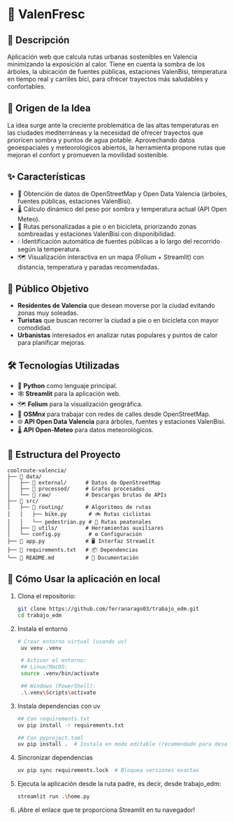 # 🌳 ValenFresc 

## 📝 Descripción
Aplicación web que calcula rutas urbanas sostenibles en Valencia minimizando la exposición al calor. Tiene en cuenta la sombra de los árboles, la ubicación de fuentes públicas, estaciones ValenBisi, temperatura en tiempo real y carriles bici, para ofrecer trayectos más saludables y confortables.

## 🧠 Origen de la Idea
La idea surge ante la creciente problemática de las altas temperaturas en las ciudades mediterráneas y la necesidad de ofrecer trayectos que prioricen sombra y puntos de agua potable. Aprovechando datos geoespaciales y meteorológicos abiertos, la herramienta propone rutas que mejoran el confort y promueven la movilidad sostenible.

## ✨ Características
- 📍 Obtención de datos de OpenStreetMap y Open Data Valencia (árboles, fuentes públicas, estaciones ValenBisi).
- 🌡️ Cálculo dinámico del peso por sombra y temperatura actual (API Open Meteo).
- 🧭 Rutas personalizadas a pie o en bicicleta, priorizando zonas sombreadas y estaciones ValenBisi con disponibilidad.
- 💧 Identificación automática de fuentes públicas a lo largo del recorrido según la temperatura.
- 🗺️ Visualización interactiva en un mapa (Folium + Streamlit) con distancia, temperatura y paradas recomendadas.

## 🎯 Público Objetivo
- **Residentes de Valencia** que desean moverse por la ciudad evitando zonas muy soleadas.
- **Turistas** que buscan recorrer la ciudad a pie o en bicicleta con mayor comodidad.
- **Urbanistas** interesados en analizar rutas populares y puntos de calor para planificar mejoras.

## 🛠️ Tecnologías Utilizadas
- 🐍 **Python** como lenguaje principal.
- 🕸️ **Streamlit** para la aplicación web.
- 🗺️ **Folium** para la visualización geográfica.
- 🧮 **OSMnx** para trabajar con redes de calles desde OpenStreetMap.
- 🌐 **API Open Data Valencia** para árboles, fuentes y estaciones ValenBisi.
- 🌡️ **API Open-Meteo** para datos meteorológicos.

## 📂 Estructura del Proyecto

```text
coolroute-valencia/
├── 📂 data/
│   ├── 📂 external/      # Datos de OpenStreetMap
│   ├── 📂 processed/     # Grafos procesados
│   └── 📂 raw/           # Descargas brutas de APIs
├── 📂 src/
│   ├── 📂 routing/       # Algoritmos de rutas
│   │   ├── bike.py       # 🚲 Rutas ciclistas
│   │   └── pedestrian.py # 🚶 Rutas peatonales
│   ├── 📂 utils/         # Herramientas auxiliares
│   └── config.py         # ⚙️ Configuración
├── 📄 app.py             # 🖥️ Interfaz Streamlit
├── 📄 requirements.txt   # 📦 Dependencias
└── 📄 README.md          # 📖 Documentación
```
## 🚀 Cómo Usar la aplicación en local
1. Clona el repositorio:
   ```bash
   git clone https://github.com/ferranarago03/trabajo_edm.git
   cd trabajo_edm
   ```
2. Instala el entorno 
   ```bash
   # Crear entorno virtual (usando uv)
    uv venv .venv

    # Activar el entorno:
    ## Linux/MacOS:
    source .venv/bin/activate

    ## Windows (PowerShell):
    .\.venv\Scripts\activate
   ```
3. Instala dependencias con uv
   ```bash
   ## Con requirements.txt
   uv pip install -r requirements.txt

   ## Con pyproject.toml
   uv pip install .  # Instala en modo editable (recomendado para desarrollo)
   ```
4. Sincronizar dependencias
   ```bash
   uv pip sync requirements.lock  # Bloquea versiones exactas
   ```
5. Ejecuta la aplicación desde la ruta padre, es decir, desde trabajo_edm:
   ```bash
   streamlit run .\home.py
   ```
6. ¡Abre el enlace que te proporciona Streamlit en tu navegador!

